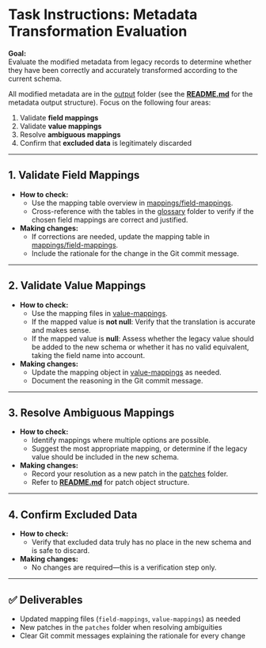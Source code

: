 # Task Instructions: Metadata Transformation Evaluation

**Goal:**  
Evaluate the modified metadata from legacy records to determine whether they have been correctly and accurately transformed according to the current schema.

All modified metadata are in the [output](https://github.com/hubmapconsortium/reharmonize-legacy-metadata/tree/main/output) folder (see the **[README.md](https://github.com/hubmapconsortium/reharmonize-legacy-metadata/blob/main/output/README.md)** for the metadata output structure). Focus on the following four areas:

1. Validate **field mappings**  
2. Validate **value mappings**  
3. Resolve **ambiguous mappings**  
4. Confirm that **excluded data** is legitimately discarded  

---

## 1. Validate Field Mappings
- **How to check:**
  - Use the mapping table overview in [mappings/field-mappings](https://github.com/hubmapconsortium/reharmonize-legacy-metadata/tree/main/mappings/field-mapping).
  - Cross-reference with the tables in the [glossary](https://github.com/hubmapconsortium/reharmonize-legacy-metadata/tree/main/glossary) folder to verify if the chosen field mappings are correct and justified.
- **Making changes:**  
  - If corrections are needed, update the mapping table in [mappings/field-mappings](https://github.com/hubmapconsortium/reharmonize-legacy-metadata/tree/main/mappings/field-mapping).  
  - Include the rationale for the change in the Git commit message.

---

## 2. Validate Value Mappings
- **How to check:**
  - Use the mapping files in [value-mappings](https://github.com/hubmapconsortium/reharmonize-legacy-metadata/tree/main/mappings/value-mapping).
  - If the mapped value is **not null**: Verify that the translation is accurate and makes sense.  
  - If the mapped value is **null**: Assess whether the legacy value should be added to the new schema or whether it has no valid equivalent, taking the field name into account.
- **Making changes:**  
  - Update the mapping object in [value-mappings](https://github.com/hubmapconsortium/reharmonize-legacy-metadata/tree/main/mappings/value-mapping) as needed.  
  - Document the reasoning in the Git commit message.

---

## 3. Resolve Ambiguous Mappings
- **How to check:**
  - Identify mappings where multiple options are possible.  
  - Suggest the most appropriate mapping, or determine if the legacy value should be included in the new schema.  
- **Making changes:**  
  - Record your resolution as a new patch in the [patches](https://github.com/hubmapconsortium/reharmonize-legacy-metadata/tree/main/patches) folder.  
  - Refer to **[README.md](https://github.com/hubmapconsortium/reharmonize-legacy-metadata/blob/main/patches/README.md)** for patch object structure.

---

## 4. Confirm Excluded Data
- **How to check:**  
  - Verify that excluded data truly has no place in the new schema and is safe to discard.  
- **Making changes:**  
  - No changes are required—this is a verification step only.

---

## ✅ Deliverables
- Updated mapping files (`field-mappings`, `value-mappings`) as needed  
- New patches in the `patches` folder when resolving ambiguities  
- Clear Git commit messages explaining the rationale for every change
